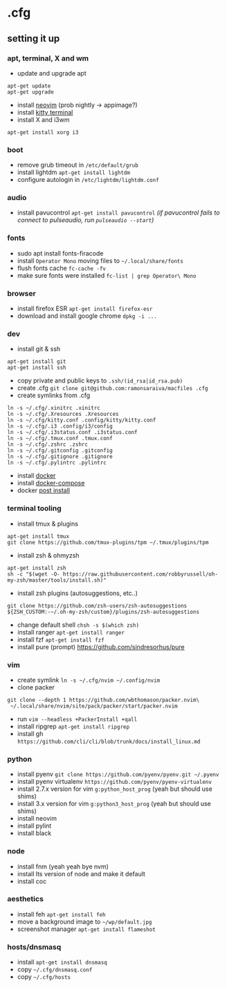 # .cfg

## setting it up

### apt, terminal, X and wm

- update and upgrade apt

```
apt-get update
apt-get upgrade
```

- install [neovim](https://github.com/neovim/neovim/releases) (prob nightly -> appimage?)
- install [kitty terminal](https://sw.kovidgoyal.net/kitty/binary/)
- install X and i3wm

```
apt-get install xorg i3
```

### boot

- remove grub timeout in `/etc/default/grub`
- install lightdm `apt-get install lightdm`
- configure autologin in `/etc/lightdm/lightdm.conf`

### audio

- install pavucontrol `apt-get install pavucontrol`
  _(if pavucontrol fails to connect to pulseaudio, run `pulseaudio --start`)_

### fonts

- sudo apt install fonts-firacode
- install `Operator Mono` moving files to `~/.local/share/fonts`
- flush fonts cache `fc-cache -fv`
- make sure fonts were installed `fc-list | grep Operator\ Mono`

### browser

- install firefox ESR `apt-get install firefox-esr`
- download and install google chrome `dpkg -i ...`

### dev

- install git & ssh

```
apt-get install git
apt-get install ssh
```

- copy private and public keys to `.ssh/(id_rsa|id_rsa.pub)`
- create .cfg `git clone git@github.com:ramonsaraiva/macfiles .cfg`
- create symlinks from .cfg

```
ln -s ~/.cfg/.xinitrc .xinitrc
ln -s ~/.cfg/.Xresources .Xresources
ln -s ~/.cfg/kitty.conf .config/kitty/kitty.conf
ln -s ~/.cfg/.i3 .config/i3/config
ln -s ~/.cfg/.i3status.conf .i3status.conf
ln -s ~/.cfg/.tmux.conf .tmux.conf
ln -s ~/.cfg/.zshrc .zshrc
ln -s ~/.cfg/.gitconfig .gitconfig
ln -s ~/.cfg/.gitignore .gitignore
ln -s ~/.cfg/.pylintrc .pylintrc
```

- install [docker](https://docs.docker.com/install/linux/docker-ce/debian/)
- install [docker-compose](https://docs.docker.com/compose/install/)
- docker [post install](https://docs.docker.com/install/linux/linux-postinstall/)

### terminal tooling

- install tmux & plugins

```
apt-get install tmux
git clone https://github.com/tmux-plugins/tpm ~/.tmux/plugins/tpm
```

- install zsh & ohmyzsh

```
apt-get install zsh
sh -c "$(wget -O- https://raw.githubusercontent.com/robbyrussell/oh-my-zsh/master/tools/install.sh)"
```

- install zsh plugins (autosuggestions, etc..)

```
git clone https://github.com/zsh-users/zsh-autosuggestions ${ZSH_CUSTOM:-~/.oh-my-zsh/custom}/plugins/zsh-autosuggestions
```

- change default shell `chsh -s $(which zsh)`
- install ranger `apt-get install ranger`
- install fzf `apt-get install fzf`
- install pure (prompt) https://github.com/sindresorhus/pure

### vim

- create symlink `ln -s ~/.cfg/nvim ~/.config/nvim`
- clone packer

```
git clone --depth 1 https://github.com/wbthomason/packer.nvim\
 ~/.local/share/nvim/site/pack/packer/start/packer.nvim
```

- run `vim --headless +PackerInstall +qall`
- install ripgrep `apt-get install ripgrep`
- install gh `https://github.com/cli/cli/blob/trunk/docs/install_linux.md`

### python

- install pyenv `git clone https://github.com/pyenv/pyenv.git ~/.pyenv`
- install pyenv virtualenv `https://github.com/pyenv/pyenv-virtualenv`
- install 2.7.x version for vim `g:python_host_prog` (yeah but should use shims)
- install 3.x version for vim `g:python3_host_prog` (yeah but should use shims)
- install neovim
- install pylint
- install black

### node

- install fnm (yeah yeah bye nvm)
- install lts version of node and make it default
- install coc

### aesthetics

- install feh `apt-get install feh`
- move a background image to `~/wp/default.jpg`
- screenshot manager `apt-get install flameshot`

### hosts/dnsmasq

- install `apt-get install dnsmasq`
- copy `~/.cfg/dnsmasq.conf`
- copy `~/.cfg/hosts`
